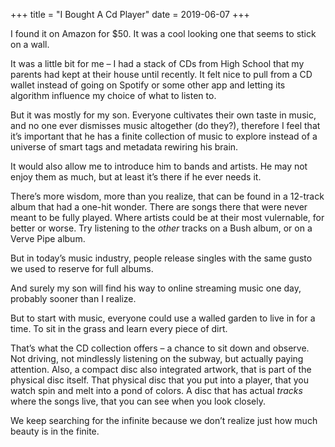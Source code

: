 +++
title = "I Bought A Cd Player"
date = 2019-06-07
+++

I found it on Amazon for $50. It was a cool looking one that seems to stick on a wall. 

It was a little bit for me &#8211; I had a stack of CDs from High School that my parents had kept at their house until recently. It felt nice to pull from a CD wallet instead of going on Spotify or some other app and letting its algorithm influence my choice of what to listen to.

But it was mostly for my son. Everyone cultivates their own taste in music, and no one ever dismisses music altogether (do they?), therefore I feel that it’s important that he has a finite collection of music to explore instead of a universe of smart tags and metadata rewiring his brain. 

It would also allow me to introduce him to bands and artists. He may not enjoy them as much, but at least it’s there if he ever needs it. 

There’s more wisdom, more than you realize, that can be found in a 12-track album that had a one-hit wonder. There are songs there that were never meant to be fully played. Where artists could be at their most vulernable, for better or worse. Try listening to the _other_ tracks on a Bush album, or on a Verve Pipe album.

But in today’s music industry, people release singles with the same gusto we used to reserve for full albums. 

And surely my son will find his way to online streaming music one day, probably sooner than I realize.

But to start with music, everyone could use a walled garden to live in for a time. To sit in the grass and learn every piece of dirt. 

That’s what the CD collection offers &#8211; a chance to sit down and observe. Not driving, not mindlessly listening on the subway, but actually paying attention. Also, a compact disc also integrated artwork, that is part of the physical disc itself. That physical disc that you put into a player, that you watch spin and melt into a pond of colors. A disc that has actual _tracks_ where the songs live, that you can see when you look closely.

We keep searching for the infinite because we don’t realize just how much beauty is in the finite.